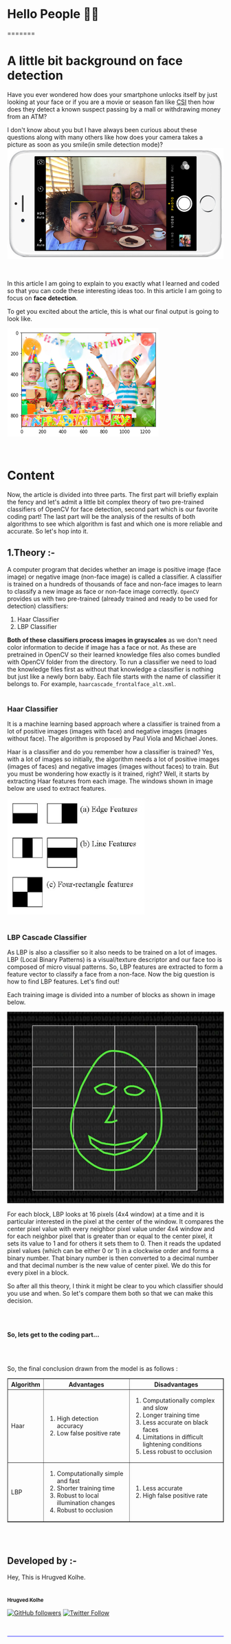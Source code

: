 # Hello People 👋🏻
=======



# A little bit background on face detection
Have you ever wondered how does your smartphone unlocks itself by just looking at your face or if you are a movie or season fan like [CSI](https://en.wikipedia.org/wiki/CSI:_Crime_Scene_Investigation) then how does they detect a known suspect passing by a mall or withdrawing money from an ATM? 

I don't know about you but I have always been curious about these questions along with many others like how does your camera takes a picture as soon as you smile(in smile detection mode)?
![Camera Face Detection](https://github.com/hrugved06/ML-DL-Projects/blob/master/Face%20detection%20using%20OpenCV/READMEimages/camera-face-detection.png)

</br>


In this article I am going to explain to you exactly what I learned and coded so that you can code these interesting ideas too. In this article I am going to focus on **face detection**.

To get you excited about the article, this is what our final output is going to look like.

![final output](https://github.com/hrugved06/ML-DL-Projects/blob/master/Face%20detection%20using%20OpenCV/READMEimages/output.png)

</br>

# Content
Now, the article is divided into three parts. The first part will briefly explain the fency and let's admit a little bit complex theory of two pre-trained classifiers of OpenCV for face detection, second part which is our favorite coding part! The last part will be the analysis of the results of both algorithms to see which algorithm is fast and which one is more reliable and accurate. So let's hop into it.

## **1.Theory :-**

A computer program that decides whether an image is positive image (face image) or negative image (non-face image) is called a classifier. A classifier is trained on a hundreds of thousands of face and non-face images to learn to classify a new image as face or non-face image correctly. `OpenCV` provides us with two pre-trained (already trained and ready to be used for detection) classifiers:

1. Haar Classifier
2. LBP Classifier

**Both of these classifiers process images in grayscales** as we don't need color information to decide if image has a face or not. As these are pretrained in OpenCV so their learned knowledge files also comes bundled with OpenCV folder from the directory. To run a classifier we need to load the knowledge files first as without that knowledge a classifier is nothing but just like a newly born baby. Each file starts with the name of classifier it belongs to. For example, `haarcascade_frontalface_alt.xml`.
</br> </br>

### Haar Classifier

It is a machine learning based approach where a classifier is trained from a lot of positive images (images with face) and negative images (images without face). The algorithm is proposed by Paul Viola and Michael Jones. 

Haar is a classifier and do you remember how a classifier is trained? Yes, with a lot of images so initially, the algorithm needs a lot of positive images (images of faces) and negative images (images without faces) to train. But you must be wondering how exactly is it trained, right? Well, it starts by extracting Haar features from each image. The windows shown in image below are used to extract features.

![Haar Features](https://github.com/hrugved06/ML-DL-Projects/blob/master/Face%20detection%20using%20OpenCV/READMEimages/haar-features.jpg)
</br> </br>

### LBP Cascade Classifier

As LBP is also a classifier so it also needs to be trained on a lot of images. LBP (Local Binary Patterns) is a visual/texture descriptor and our face too is composed of micro visual patterns. So, LBP features are extracted to form a feature vector to classify a face from a non-face. Now the big question is how to find LBP features. Let's find out!

Each training image is divided into a number of blocks as shown in image below.

![LBP Image Blocks =500x500](https://github.com/hrugved06/ML-DL-Projects/blob/master/Face%20detection%20using%20OpenCV/READMEimages/lbp-blocks.png)

For each block, LBP looks at 16 pixels (4x4 window) at a time and it is particular interested in the pixel at the center of the window. It compares the center pixel value with every neighbor pixel value under 4x4 window and for each neighbor pixel that is greater than or equal to the center pixel, it sets its value to 1 and for others it sets them to 0. Then it reads the updated pixel values (which can be either 0 or 1) in a clockwise order and forms a binary number. That binary number is then converted to a decimal number and that decimal number is the new value of center pixel. We do this for every pixel in a block. 

So after all this theory, I think it might be clear to you which classifier should you use and when. So let's compare them both so that we can make this decision. 

</br> </br>

**So, lets get to the coding part...**

</br> </br>

So, the final conclusion drawn from the model is as follows :

<TABLE  BORDER="1">
  
   <TR>
      <TH>Algorithm</TH>
      <TH>Advantages</TH>
      <TH>Disadvantages</TH>
   </TR>
   <TR>
      <TD>Haar </TD>
      <TD>
      <ol>
        <li>High detection accuracy</li>
        <li>Low false positive rate</li>
      </ol>
      </TD>
      <TD>
      <ol>
        <li>Computationally complex and slow</li>
        <li>Longer training time</li>
        <li>Less accurate on black faces</li>
        <li>Limitations in difficult lightening conditions</li>
        <li>Less robust to occlusion</li>
      </ol>
      </TD>
   </TR>
   <TR>
      <TD>LBP</TD>
      <TD>
      <ol>
        <li>Computationally simple and fast</li>
        <li>Shorter training time</li>
        <li>Robust to local illumination changes</li>
        <li>Robust to occlusion</li>
      </ol>
      </TD>
      <TD>
      <ol>
        <li>Less accurate</li>
        <li>High false positive rate</li>
      </ol>
      </TD>
   </TR>
</TABLE>

</br> </br>

## **Developed by :-**


Hey, This is Hrugved Kolhe.

<a href="https://github.com/hrugved06"><img src="https://avatars.githubusercontent.com/u/59966943?s=400&u=445f4a7598547c0ecdeb22a265dd1a3dad9e297d&v=4" width="100px;" alt=""/><br /><sub><b> Hrugved Kolhe</b></sub></a>
</br>

[![GitHub followers](https://img.shields.io/github/followers/hrugved06.svg?label=Follow%20@hrugved06&style=social)](https://github.com/hrugved06)  [![Twitter Follow](https://img.shields.io/twitter/follow/HrugVed_?style=social)](https://twitter.com/HrugVed_)

</br>
<hr style="height:2px;#8080ffborder-width:0;border-radius: 5px;color:gray;background-color:#8080ff">
</br>
